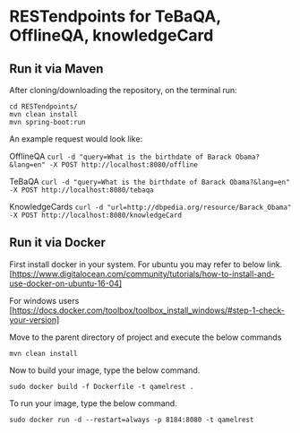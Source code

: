 # RESTendpoints for TeBaQA, OfflineQA, knowledgeCard

## Run it via Maven
After cloning/downloading the repository, on the terminal run: 
``` 
cd RESTendpoints/ 
mvn clean install 
mvn spring-boot:run
```

An example request would look like: 

OfflineQA
``` curl -d "query=What is the birthdate of Barack Obama?&lang=en" -X POST http://localhost:8080/offline ```

TeBaQA
``` curl -d "query=What is the birthdate of Barack Obama?&lang=en" -X POST http://localhost:8080/tebaqa ```

KnowledgeCards
``` curl -d "url=http://dbpedia.org/resource/Barack_Obama" -X POST http://localhost:8080/knowledgeCard ```

## Run it via Docker
First install docker in your system. For ubuntu you may refer to below link. [https://www.digitalocean.com/community/tutorials/how-to-install-and-use-docker-on-ubuntu-16-04]

For windows users [https://docs.docker.com/toolbox/toolbox_install_windows/#step-1-check-your-version]

Move to the parent directory of project and execute the below commands

```
mvn clean install
```
Now to build your image, type the below command.

```
sudo docker build -f Dockerfile -t qamelrest .
```
To run your image, type the below command.
```
sudo docker run -d --restart=always -p 8184:8080 -t qamelrest
```
